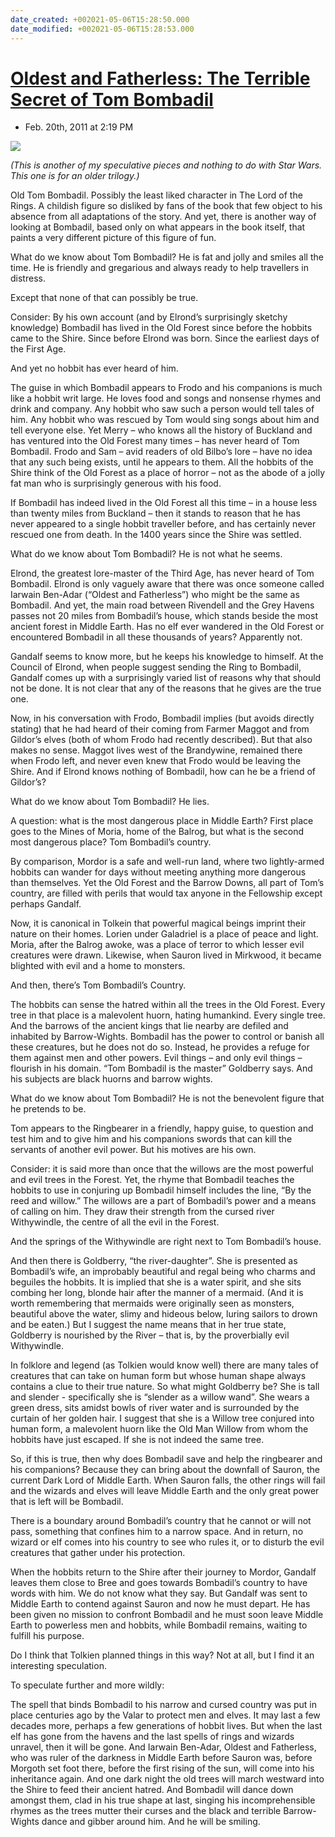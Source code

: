 ```yaml
---
date_created: +002021-05-06T15:28:50.000
date_modified: +002021-05-06T15:28:53.000
---
```


# [Oldest and Fatherless: The Terrible Secret of Tom Bombadil](https://km-515.livejournal.com/1042.html)

- Feb. 20th, 2011 at 2:19 PM

![](https://l-userpic.livejournal.com/107189334/33316204)  

_(This is another of my speculative pieces and nothing to do with Star Wars. This one is for an older trilogy.)_  
  
  

Old Tom Bombadil. Possibly the least liked character in The Lord of the Rings. A childish figure so disliked by fans of the book that few object to his absence from all adaptations of the story. And yet, there is another way of looking at Bombadil, based only on what appears in the book itself, that paints a very different picture of this figure of fun.  

  

What do we know about Tom Bombadil? He is fat and jolly and smiles all the time. He is friendly and gregarious and always ready to help travellers in distress.  

  

Except that none of that can possibly be true.  

  

Consider: By his own account (and by Elrond’s surprisingly sketchy knowledge) Bombadil has lived in the Old Forest since before the hobbits came to the Shire. Since before Elrond was born. Since the earliest days of the First Age.  

  

And yet no hobbit has ever heard of him.  

  

The guise in which Bombadil appears to Frodo and his companions is much like a hobbit writ large. He loves food and songs and nonsense rhymes and drink and company. Any hobbit who saw such a person would tell tales of him. Any hobbit who was rescued by Tom would sing songs about him and tell everyone else. Yet Merry – who knows all the history of Buckland and has ventured into the Old Forest many times – has never heard of Tom Bombadil. Frodo and Sam – avid readers of old Bilbo’s lore – have no idea that any such being exists, until he appears to them. All the hobbits of the Shire think of the Old Forest as a place of horror – not as the abode of a jolly fat man who is surprisingly generous with his food.  

  

If Bombadil has indeed lived in the Old Forest all this time – in a house less than twenty miles from Buckland – then it stands to reason that he has never appeared to a single hobbit traveller before, and has certainly never rescued one from death. In the 1400 years since the Shire was settled.  

  

What do we know about Tom Bombadil? He is not what he seems.  

  

Elrond, the greatest lore-master of the Third Age, has never heard of Tom Bombadil. Elrond is only vaguely aware that there was once someone called Iarwain Ben-Adar (“Oldest and Fatherless”) who might be the same as Bombadil. And yet, the main road between Rivendell and the Grey Havens passes not 20 miles from Bombadil’s house, which stands beside the most ancient forest in Middle Earth. Has no elf ever wandered in the Old Forest or encountered Bombadil in all these thousands of years? Apparently not.  

  

Gandalf seems to know more, but he keeps his knowledge to himself. At the Council of Elrond, when people suggest sending the Ring to Bombadil, Gandalf comes up with a surprisingly varied list of reasons why that should not be done. It is not clear that any of the reasons that he gives are the true one.  

  

Now, in his conversation with Frodo, Bombadil implies (but avoids directly stating) that he had heard of their coming from Farmer Maggot and from Gildor’s elves (both of whom Frodo had recently described). But that also makes no sense. Maggot lives west of the Brandywine, remained there when Frodo left, and never even knew that Frodo would be leaving the Shire. And if Elrond knows nothing of Bombadil, how can he be a friend of Gildor’s?  

  

What do we know about Tom Bombadil? He lies.  

  

A question: what is the most dangerous place in Middle Earth? First place goes to the Mines of Moria, home of the Balrog, but what is the second most dangerous place? Tom Bombadil’s country.  

By comparison, Mordor is a safe and well-run land, where two lightly-armed hobbits can wander for days without meeting anything more dangerous than themselves. Yet the Old Forest and the Barrow Downs, all part of Tom’s country, are filled with perils that would tax anyone in the Fellowship except perhaps Gandalf.  

  

Now, it is canonical in Tolkein that powerful magical beings imprint their nature on their homes. Lorien under Galadriel is a place of peace and light. Moria, after the Balrog awoke, was a place of terror to which lesser evil creatures were drawn. Likewise, when Sauron lived in Mirkwood, it became blighted with evil and a home to monsters.  

  

And then, there’s Tom Bombadil’s Country.  

  

The hobbits can sense the hatred within all the trees in the Old Forest. Every tree in that place is a malevolent huorn, hating humankind. Every single tree. And the barrows of the ancient kings that lie nearby are defiled and inhabited by Barrow-Wights. Bombadil has the power to control or banish all these creatures, but he does not do so. Instead, he provides a refuge for them against men and other powers. Evil things – and only evil things – flourish in his domain. “Tom Bombadil is the master” Goldberry says. And his subjects are black huorns and barrow wights.  

  

What do we know about Tom Bombadil? He is not the benevolent figure that he pretends to be.  

  

Tom appears to the Ringbearer in a friendly, happy guise, to question and test him and to give him and his companions swords that can kill the servants of another evil power. But his motives are his own.  

  

Consider: it is said more than once that the willows are the most powerful and evil trees in the Forest. Yet, the rhyme that Bombadil teaches the hobbits to use in conjuring up Bombadil himself includes the line, “By the reed and willow.” The willows are a part of Bombadil’s power and a means of calling on him. They draw their strength from the cursed river Withywindle, the centre of all the evil in the Forest.  

  

And the springs of the Withywindle are right next to Tom Bombadil’s house.  

  

And then there is Goldberry, “the river-daughter”. She is presented as Bombadil’s wife, an improbably beautiful and regal being who charms and beguiles the hobbits. It is implied that she is a water spirit, and she sits combing her long, blonde hair after the manner of a mermaid. (And it is worth remembering that mermaids were originally seen as monsters, beautiful above the water, slimy and hideous below, luring sailors to drown and be eaten.) But I suggest the name means that in her true state, Goldberry is nourished by the River – that is, by the proverbially evil Withywindle.  

  

In folklore and legend (as Tolkien would know well) there are many tales of creatures that can take on human form but whose human shape always contains a clue to their true nature. So what might Goldberry be? She is tall and slender - specifically she is “slender as a willow wand”. She wears a green dress, sits amidst bowls of river water and is surrounded by the curtain of her golden hair. I suggest that she is a Willow tree conjured into human form, a malevolent huorn like the Old Man Willow from whom the hobbits have just escaped. If she is not indeed the same tree.  

  

So, if this is true, then why does Bombadil save and help the ringbearer and his companions? Because they can bring about the downfall of Sauron, the current Dark Lord of Middle Earth. When Sauron falls, the other rings will fail and the wizards and elves will leave Middle Earth and the only great power that is left will be Bombadil.  

  

There is a boundary around Bombadil’s country that he cannot or will not pass, something that confines him to a narrow space. And in return, no wizard or elf comes into his country to see who rules it, or to disturb the evil creatures that gather under his protection.  

  

When the hobbits return to the Shire after their journey to Mordor, Gandalf leaves them close to Bree and goes towards Bombadil’s country to have words with him. We do not know what they say. But Gandalf was sent to Middle Earth to contend against Sauron and now he must depart. He has been given no mission to confront Bombadil and he must soon leave Middle Earth to powerless men and hobbits, while Bombadil remains, waiting to fulfill his purpose.  

  

Do I think that Tolkien planned things in this way? Not at all, but I find it an interesting speculation.  

  

To speculate further and more wildly:  

  

The spell that binds Bombadil to his narrow and cursed country was put in place centuries ago by the Valar to protect men and elves. It may last a few decades more, perhaps a few generations of hobbit lives. But when the last elf has gone from the havens and the last spells of rings and wizards unravel, then it will be gone. And Iarwain Ben-Adar, Oldest and Fatherless, who was ruler of the darkness in Middle Earth before Sauron was, before Morgoth set foot there, before the first rising of the sun, will come into his inheritance again. And one dark night the old trees will march westward into the Shire to feed their ancient hatred. And Bombadil will dance down amongst them, clad in his true shape at last, singing his incomprehensible rhymes as the trees mutter their curses and the black and terrible Barrow-Wights dance and gibber around him. And he will be smiling.
